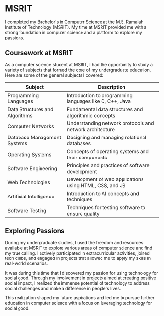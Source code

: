 # MSRIT

I completed my Bachelor's in Computer Science at the M.S. Ramaiah Institute of Technology (MSRIT). My time at MSRIT provided me with a strong foundation in computer science and a platform to explore my passions.

## Coursework at MSRIT

As a computer science student at MSRIT, I had the opportunity to study a variety of subjects that formed the core of my undergraduate education. Here are some of the general subjects I covered:

| Subject                     | Description                                               |
| --------------------------- | --------------------------------------------------------- |
| Programming Languages       | Introduction to programming languages like C, C++, Java   |
| Data Structures and Algorithms | Fundamental data structures and algorithmic concepts     |
| Computer Networks           | Understanding network protocols and network architecture  |
| Database Management Systems | Designing and managing relational databases                |
| Operating Systems           | Concepts of operating systems and their components         |
| Software Engineering        | Principles and practices of software development           |
| Web Technologies            | Development of web applications using HTML, CSS, and JS   |
| Artificial Intelligence    | Introduction to AI concepts and techniques                |
| Software Testing            | Techniques for testing software to ensure quality         |

## Exploring Passions

During my undergraduate studies, I used the freedom and resources available at MSRIT to explore various areas of computer science and find my true calling. I actively participated in extracurricular activities, joined tech clubs, and engaged in projects that allowed me to apply my skills in real-world scenarios.

It was during this time that I discovered my passion for using technology for social good. Through my involvement in projects aimed at creating positive social impact, I realized the immense potential of technology to address social challenges and make a difference in people's lives.

This realization shaped my future aspirations and led me to pursue further education in computer science with a focus on leveraging technology for social good.

